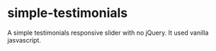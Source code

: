 # simple-testimonials

A simple testimonials responsive slider with no jQuery. It used vanilla jasvascript.
